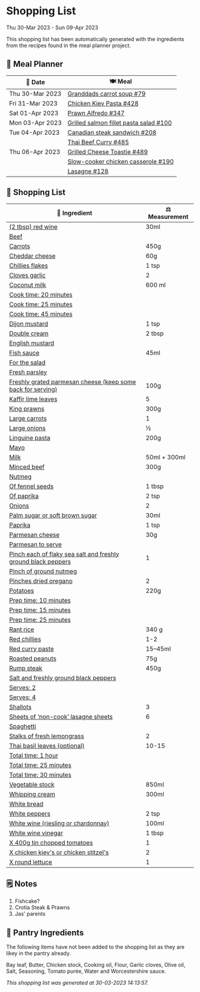 # Shopping List

Thu 30-Mar 2023 - Sun 09-Apr 2023

This shopping list has been automatically generated with the ingredients from the recipes found in the meal planner project.

## 📅 Meal Planner

|📅 Date| 🍽️ Meal|
|----|----|
|Thu 30-Mar 2023|[Granddads carrot soup #79](https://github.com/jcallaghan/The-Cookbook/issues/79)|
|Fri 31-Mar 2023|[Chicken Kiev Pasta #428](https://github.com/jcallaghan/The-Cookbook/issues/428)|
|Sat 01-Apr 2023|[Prawn Alfredo #347](https://github.com/jcallaghan/The-Cookbook/issues/347)|
|Mon 03-Apr 2023|[Grilled salmon fillet pasta salad #100](https://github.com/jcallaghan/The-Cookbook/issues/100)|
|Tue 04-Apr 2023|[Canadian steak sandwich #208](https://github.com/jcallaghan/The-Cookbook/issues/208)|
||[Thai Beef Curry #485](https://github.com/jcallaghan/The-Cookbook/issues/485)|
|Thu 06-Apr 2023|[Grilled Cheese Toastie #489](https://github.com/jcallaghan/The-Cookbook/issues/489)|
||[Slow-cooker chicken casserole #190](https://github.com/jcallaghan/The-Cookbook/issues/190)|
||[Lasagne  #128](https://github.com/jcallaghan/The-Cookbook/issues/128)|

## 🛒 Shopping List

| 🍌 Ingredient| ⚖️ Measurement|
|----------|-----------|
|[(2 tbsp) red wine](https://www.sainsburys.co.uk/gol-ui/SearchResults/(2%20tbsp)%20red%20wine)|30ml|
|[Beef](https://www.sainsburys.co.uk/gol-ui/SearchResults/Beef)||
|[Carrots](https://www.sainsburys.co.uk/gol-ui/SearchResults/Carrots)|450g|
|[Cheddar cheese](https://www.sainsburys.co.uk/gol-ui/SearchResults/Cheddar%20cheese)|60g|
|[Chillies flakes](https://www.sainsburys.co.uk/gol-ui/SearchResults/Chillies%20flakes)|1 tsp|
|[Cloves garlic](https://www.sainsburys.co.uk/gol-ui/SearchResults/Cloves%20garlic)|2|
|[Coconut milk](https://www.sainsburys.co.uk/gol-ui/SearchResults/Coconut%20milk)|600 ml|
|[Cook time: 20 minutes](https://www.sainsburys.co.uk/gol-ui/SearchResults/Cook%20time:%2020%20minutes)||
|[Cook time: 25 minutes](https://www.sainsburys.co.uk/gol-ui/SearchResults/Cook%20time:%2025%20minutes)||
|[Cook time: 45 minutes](https://www.sainsburys.co.uk/gol-ui/SearchResults/Cook%20time:%2045%20minutes)||
|[Dijon mustard](https://www.sainsburys.co.uk/gol-ui/SearchResults/Dijon%20mustard)|1 tsp|
|[Double cream](https://www.sainsburys.co.uk/gol-ui/SearchResults/Double%20cream)|2 tbsp|
|[English mustard](https://www.sainsburys.co.uk/gol-ui/SearchResults/English%20mustard)||
|[Fish sauce](https://www.sainsburys.co.uk/gol-ui/SearchResults/Fish%20sauce)|45ml|
|[For the salad](https://www.sainsburys.co.uk/gol-ui/SearchResults/For%20the%20salad)||
|[Fresh parsley](https://www.sainsburys.co.uk/gol-ui/SearchResults/Fresh%20parsley)||
|[Freshly grated parmesan cheese (keep some back for serving)](https://www.sainsburys.co.uk/gol-ui/SearchResults/Freshly%20grated%20parmesan%20cheese%20(keep%20some%20back%20for%20serving))|100g|
|[Kaffir lime leaves](https://www.sainsburys.co.uk/gol-ui/SearchResults/Kaffir%20lime%20leaves)|5|
|[King prawns](https://www.sainsburys.co.uk/gol-ui/SearchResults/King%20prawns)|300g|
|[Large carrots](https://www.sainsburys.co.uk/gol-ui/SearchResults/Large%20carrots)|1|
|[Large onions](https://www.sainsburys.co.uk/gol-ui/SearchResults/Large%20onions)|½|
|[Linguine pasta](https://www.sainsburys.co.uk/gol-ui/SearchResults/Linguine%20pasta)|200g|
|[Mayo](https://www.sainsburys.co.uk/gol-ui/SearchResults/Mayo)||
|[Milk](https://www.sainsburys.co.uk/gol-ui/SearchResults/Milk)|50ml + 300ml|
|[Minced beef](https://www.sainsburys.co.uk/gol-ui/SearchResults/Minced%20beef)|300g|
|[Nutmeg](https://www.sainsburys.co.uk/gol-ui/SearchResults/Nutmeg)||
|[Of fennel seeds](https://www.sainsburys.co.uk/gol-ui/SearchResults/Of%20fennel%20seeds)|1 tbsp|
|[Of paprika](https://www.sainsburys.co.uk/gol-ui/SearchResults/Of%20paprika)|2 tsp|
|[Onions](https://www.sainsburys.co.uk/gol-ui/SearchResults/Onions)|2|
|[Palm sugar or soft brown sugar](https://www.sainsburys.co.uk/gol-ui/SearchResults/Palm%20sugar%20or%20soft%20brown%20sugar)|30ml|
|[Paprika](https://www.sainsburys.co.uk/gol-ui/SearchResults/Paprika)|1 tsp|
|[Parmesan cheese](https://www.sainsburys.co.uk/gol-ui/SearchResults/Parmesan%20cheese)|30g|
|[Parmesan to serve](https://www.sainsburys.co.uk/gol-ui/SearchResults/Parmesan%20to%20serve)||
|[Pinch each of flaky sea salt and freshly ground black peppers](https://www.sainsburys.co.uk/gol-ui/SearchResults/Pinch%20each%20of%20flaky%20sea%20salt%20and%20freshly%20ground%20black%20peppers)|1|
|[Pinch of ground nutmeg](https://www.sainsburys.co.uk/gol-ui/SearchResults/Pinch%20of%20ground%20nutmeg)||
|[Pinches dried oregano](https://www.sainsburys.co.uk/gol-ui/SearchResults/Pinches%20dried%20oregano)|2|
|[Potatoes](https://www.sainsburys.co.uk/gol-ui/SearchResults/Potatoes)|220g|
|[Prep time: 10 minutes](https://www.sainsburys.co.uk/gol-ui/SearchResults/Prep%20time:%2010%20minutes)||
|[Prep time: 15 minutes](https://www.sainsburys.co.uk/gol-ui/SearchResults/Prep%20time:%2015%20minutes)||
|[Prep time: 25 minutes](https://www.sainsburys.co.uk/gol-ui/SearchResults/Prep%20time:%2025%20minutes)||
|[Rant rice](https://www.sainsburys.co.uk/gol-ui/SearchResults/Rant%20rice)|340 g|
|[Red chillies](https://www.sainsburys.co.uk/gol-ui/SearchResults/Red%20chillies)|1-2|
|[Red curry paste](https://www.sainsburys.co.uk/gol-ui/SearchResults/Red%20curry%20paste)|15–45ml|
|[Roasted peanuts](https://www.sainsburys.co.uk/gol-ui/SearchResults/Roasted%20peanuts)|75g|
|[Rump steak](https://www.sainsburys.co.uk/gol-ui/SearchResults/Rump%20steak)|450g|
|[Salt and freshly ground black peppers](https://www.sainsburys.co.uk/gol-ui/SearchResults/Salt%20and%20freshly%20ground%20black%20peppers)||
|[Serves: 2](https://www.sainsburys.co.uk/gol-ui/SearchResults/Serves:%202)||
|[Serves: 4](https://www.sainsburys.co.uk/gol-ui/SearchResults/Serves:%204)||
|[Shallots](https://www.sainsburys.co.uk/gol-ui/SearchResults/Shallots)|3|
|[Sheets of ‘non-cook’ lasagne sheets](https://www.sainsburys.co.uk/gol-ui/SearchResults/Sheets%20of%20‘non-cook’%20lasagne%20sheets)|6|
|[Spaghetti](https://www.sainsburys.co.uk/gol-ui/SearchResults/Spaghetti)||
|[Stalks of fresh lemongrass](https://www.sainsburys.co.uk/gol-ui/SearchResults/Stalks%20of%20fresh%20lemongrass)|2|
|[Thai basil leaves (optional)](https://www.sainsburys.co.uk/gol-ui/SearchResults/Thai%20basil%20leaves%20(optional))|10-15|
|[Total time: 1 hour](https://www.sainsburys.co.uk/gol-ui/SearchResults/Total%20time:%201%20hour)||
|[Total time: 25 minutes](https://www.sainsburys.co.uk/gol-ui/SearchResults/Total%20time:%2025%20minutes)||
|[Total time: 30 minutes](https://www.sainsburys.co.uk/gol-ui/SearchResults/Total%20time:%2030%20minutes)||
|[Vegetable stock](https://www.sainsburys.co.uk/gol-ui/SearchResults/Vegetable%20stock)|850ml|
|[Whipping cream](https://www.sainsburys.co.uk/gol-ui/SearchResults/Whipping%20cream)|300ml|
|[White bread](https://www.sainsburys.co.uk/gol-ui/SearchResults/White%20bread)||
|[White peppers](https://www.sainsburys.co.uk/gol-ui/SearchResults/White%20peppers)|2 tsp|
|[White wine (riesling or chardonnay)](https://www.sainsburys.co.uk/gol-ui/SearchResults/White%20wine%20(riesling%20or%20chardonnay))|100ml|
|[White wine vinegar](https://www.sainsburys.co.uk/gol-ui/SearchResults/White%20wine%20vinegar)|1 tbsp|
|[X 400g tin chopped tomatoes](https://www.sainsburys.co.uk/gol-ui/SearchResults/X%20400g%20tin%20chopped%20tomatoes)|1|
|[X chicken kiev's or chicken stitzel's](https://www.sainsburys.co.uk/gol-ui/SearchResults/X%20chicken%20kiev's%20or%20chicken%20stitzel's)|2|
|[X round lettuce](https://www.sainsburys.co.uk/gol-ui/SearchResults/X%20round%20lettuce)|1|

## 🗒️ Notes

1. Fishcake?
1. Crotia Steak & Prawns
1. Jas' parents

## 🏪 Pantry Ingredients

The following items have not been added to the shopping list as they are likey in the pantry already.

Bay leaf, Butter, Chicken stock, Cooking oil, Flour, Garlic cloves, Olive oil, Salt, Seasoning, Tomato purée, Water and Worcestershire sauce.


_This shopping list was generated at 30-03-2023 14:13:57._